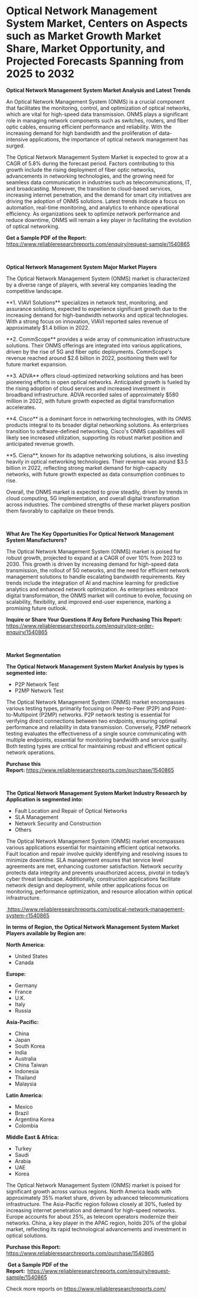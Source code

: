 <p><h1>Optical Network Management System Market, Centers on Aspects such as Market Growth Market Share, Market Opportunity, and Projected Forecasts Spanning from 2025 to 2032</h1></p><p><strong>Optical Network Management System Market Analysis and Latest Trends</strong></p>
<p><p>An Optical Network Management System (ONMS) is a crucial component that facilitates the monitoring, control, and optimization of optical networks, which are vital for high-speed data transmission. ONMS plays a significant role in managing network components such as switches, routers, and fiber optic cables, ensuring efficient performance and reliability. With the increasing demand for high bandwidth and the proliferation of data-intensive applications, the importance of optical network management has surged.</p><p>The Optical Network Management System Market is expected to grow at a CAGR of 5.8% during the forecast period. Factors contributing to this growth include the rising deployment of fiber optic networks, advancements in networking technologies, and the growing need for seamless data communication in industries such as telecommunications, IT, and broadcasting. Moreover, the transition to cloud-based services, increasing internet penetration, and the demand for smart city initiatives are driving the adoption of ONMS solutions. Latest trends indicate a focus on automation, real-time monitoring, and analytics to enhance operational efficiency. As organizations seek to optimize network performance and reduce downtime, ONMS will remain a key player in facilitating the evolution of optical networking.</p></p>
<p><strong>Get a Sample PDF of the Report:&nbsp;</strong> <a href="https://www.reliableresearchreports.com/enquiry/request-sample/1540865?utm_campaign=3360&utm_medium=2&utm_source=Github&utm_content=ia&utm_term=08042025&utm_id=optical-network-management-system">https://www.reliableresearchreports.com/enquiry/request-sample/1540865</a></p>
<p>&nbsp;</p>
<p><strong>Optical Network Management System Major Market Players</strong></p>
<p><p>The Optical Network Management System (ONMS) market is characterized by a diverse range of players, with several key companies leading the competitive landscape. </p><p>**1. VIAVI Solutions** specializes in network test, monitoring, and assurance solutions, expected to experience significant growth due to the increasing demand for high-bandwidth networks and optical technologies. With a strong focus on innovation, VIAVI reported sales revenue of approximately $1.4 billion in 2022.</p><p>**2. CommScope** provides a wide array of communication infrastructure solutions. Their ONMS offerings are integrated into various applications, driven by the rise of 5G and fiber optic deployments. CommScope's revenue reached around $2.6 billion in 2022, positioning them well for future market expansion.</p><p>**3. ADVA** offers cloud-optimized networking solutions and has been pioneering efforts in open optical networks. Anticipated growth is fueled by the rising adoption of cloud services and increased investment in broadband infrastructure. ADVA recorded sales of approximately $580 million in 2022, with future growth expected as digital transformation accelerates.</p><p>**4. Cisco** is a dominant force in networking technologies, with its ONMS products integral to its broader digital networking solutions. As enterprises transition to software-defined networking, Cisco's ONMS capabilities will likely see increased utilization, supporting its robust market position and anticipated revenue growth.</p><p>**5. Ciena**, known for its adaptive networking solutions, is also investing heavily in optical networking technologies. Their revenue was around $3.5 billion in 2022, reflecting strong market demand for high-capacity networks, with future growth expected as data consumption continues to rise.</p><p>Overall, the ONMS market is expected to grow steadily, driven by trends in cloud computing, 5G implementation, and overall digital transformation across industries. The combined strengths of these market players position them favorably to capitalize on these trends.</p></p>
<p>&nbsp;</p>
<p><strong>What Are The Key Opportunities For Optical Network Management System Manufacturers?</strong></p>
<p><p>The Optical Network Management System (ONMS) market is poised for robust growth, projected to expand at a CAGR of over 10% from 2023 to 2030. This growth is driven by increasing demand for high-speed data transmission, the rollout of 5G networks, and the need for efficient network management solutions to handle escalating bandwidth requirements. Key trends include the integration of AI and machine learning for predictive analytics and enhanced network optimization. As enterprises embrace digital transformation, the ONMS market will continue to evolve, focusing on scalability, flexibility, and improved end-user experience, marking a promising future outlook.</p></p>
<p><strong>Inquire or Share Your Questions If Any Before Purchasing This Report:</strong> <a href="https://www.reliableresearchreports.com/enquiry/pre-order-enquiry/1540865?utm_campaign=3360&utm_medium=2&utm_source=Github&utm_content=ia&utm_term=08042025&utm_id=optical-network-management-system">https://www.reliableresearchreports.com/enquiry/pre-order-enquiry/1540865</a></p>
<p>&nbsp;</p>
<p><strong>Market Segmentation</strong></p>
<p><strong>The Optical Network Management System Market Analysis by types is segmented into:</strong></p>
<p><ul><li>P2P Network Test</li><li>P2MP Network Test</li></ul></p>
<p><p>The Optical Network Management System (ONMS) market encompasses various testing types, primarily focusing on Peer-to-Peer (P2P) and Point-to-Multipoint (P2MP) networks. P2P network testing is essential for verifying direct connections between two endpoints, ensuring optimal performance and reliability in data transmission. Conversely, P2MP network testing evaluates the effectiveness of a single source communicating with multiple endpoints, essential for monitoring bandwidth and service quality. Both testing types are critical for maintaining robust and efficient optical network operations.</p></p>
<p><strong>Purchase this Report:&nbsp;</strong><a href="https://www.reliableresearchreports.com/purchase/1540865?utm_campaign=3360&utm_medium=2&utm_source=Github&utm_content=ia&utm_term=08042025&utm_id=optical-network-management-system">https://www.reliableresearchreports.com/purchase/1540865</a></p>
<p>&nbsp;</p>
<p><strong>The Optical Network Management System Market Industry Research by Application is segmented into:</strong></p>
<p><ul><li>Fault Location and Repair of Optical Networks</li><li>SLA Management</li><li>Network Security and Construction</li><li>Others</li></ul></p>
<p><p>The Optical Network Management System (ONMS) market encompasses various applications essential for maintaining efficient optical networks. Fault location and repair involve quickly identifying and resolving issues to minimize downtime. SLA management ensures that service level agreements are met, enhancing customer satisfaction. Network security protects data integrity and prevents unauthorized access, pivotal in today’s cyber threat landscape. Additionally, construction applications facilitate network design and deployment, while other applications focus on monitoring, performance optimization, and resource allocation within optical infrastructure.</p></p>
<p><a href="https://www.reliableresearchreports.com/optical-network-management-system-r1540865?utm_campaign=3360&utm_medium=2&utm_source=Github&utm_content=ia&utm_term=08042025&utm_id=optical-network-management-system">&nbsp;https://www.reliableresearchreports.com/optical-network-management-system-r1540865</a></p>
<p><strong>In terms of Region, the Optical Network Management System Market Players available by Region are:</strong></p>
<p>
    <p> <strong> North America: </strong>
        <ul>
            <li>United States</li>
            <li>Canada</li>
        </ul>
        </p> 
    <p> <strong> Europe: </strong>
        <ul>
            <li>Germany</li>
            <li>France</li>
            <li>U.K.</li>
            <li>Italy</li>
            <li>Russia</li>
        </ul>
        </p> 
    <p> <strong> Asia-Pacific: </strong>
        <ul>
            <li>China</li>
            <li>Japan</li>
            <li>South Korea</li>
            <li>India</li>
            <li>Australia</li>
            <li>China Taiwan</li>
            <li>Indonesia</li>
            <li>Thailand</li>
            <li>Malaysia</li>
        </ul>
        </p> 
    <p> <strong> Latin America: </strong>
        <ul>
            <li>Mexico</li>
            <li>Brazil</li>
            <li>Argentina Korea</li>
            <li>Colombia</li>
        </ul>
        </p> 
    <p> <strong> Middle East & Africa: </strong>
        <ul>
            <li>Turkey</li>
            <li>Saudi</li>
            <li>Arabia</li>
            <li>UAE</li>
            <li>Korea</li>
        </ul>
    </p>
    </p>
<p><p>The Optical Network Management System (ONMS) market is poised for significant growth across various regions. North America leads with approximately 35% market share, driven by advanced telecommunications infrastructure. The Asia-Pacific region follows closely at 30%, fueled by increasing internet penetration and demand for high-speed networks. Europe accounts for about 25%, as telecom operators modernize their networks. China, a key player in the APAC region, holds 20% of the global market, reflecting its rapid technological advancements and investment in optical solutions.</p></p>
<p><strong>Purchase this Report: </strong><a href="https://www.reliableresearchreports.com/purchase/1540865?utm_campaign=3360&utm_medium=2&utm_source=Github&utm_content=ia&utm_term=08042025&utm_id=optical-network-management-system">https://www.reliableresearchreports.com/purchase/1540865</a></p>
<p>&nbsp;<strong>Get a Sample PDF of the Report:&nbsp;&nbsp;</strong><a href="https://www.reliableresearchreports.com/enquiry/request-sample/1540865?utm_campaign=3360&utm_medium=2&utm_source=Github&utm_content=ia&utm_term=08042025&utm_id=optical-network-management-system">https://www.reliableresearchreports.com/enquiry/request-sample/1540865</a></p>
<p><strong></strong></p>
<p>Check more reports on <a href="https://www.reliableresearchreports.com/?utm_campaign=3360&utm_medium=2&utm_source=Github&utm_content=ia&utm_term=08042025&utm_id=optical-network-management-system">https://www.reliableresearchreports.com/</a></p>